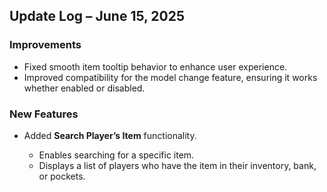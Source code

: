 

## Update Log – June 15, 2025

### Improvements

* Fixed smooth item tooltip behavior to enhance user experience.
* Improved compatibility for the model change feature, ensuring it works whether enabled or disabled.

### New Features

* Added **Search Player’s Item** functionality.

  * Enables searching for a specific item.
  * Displays a list of players who have the item in their inventory, bank, or pockets.
